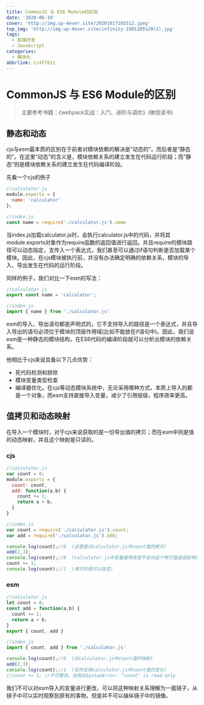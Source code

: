 ```yaml
---
title: CommonJS 与 ES6 Module的区别
date: '2020-06-19'
cover: 'http://img.up-4ever.site/20201017105512.jpeg'
top_img: 'http://img.up-4ever.site/infinity-1901105%20(1).jpg'
tags:
  - 前端开发
  - JavaScript
categories:
  - 模块化
abbrlink: cc4ff811
---
```

# CommonJS 与 ES6 Module的区别

>主要参考书籍：《webpack实战：入门、进阶与调优》(微信读书)

## 静态和动态

cjs与esm最本质的区别在于前者对模块依赖的解决是“动态的”。而后者是“静态的”。在这里“动态”的含义是，模块依赖关系的建立发生在代码运行阶段；而“静态”则是模块依赖关系的建立发生在代码编译阶段。

先看一个cjs的例子

```javascript
//calculator.js
module.exports = {
  name: 'calculator'
};

//index.js
const name = require('./calculator.js').name
```

当index.js加载calculator.js时，会执行calculator.js中的代码，并将其module.exports对象作为require函数的返回值进行返回。并且require的模块路径可以动态指定，支传入一个表达式，我们甚至可以通过if语句判断是否加载某个模块。因此，在cjs模块被执行前，并没有办法确定明确的依赖关系，模块的导入、导出发生在代码的运行阶段。

同样的例子，我们对比一下esm的写法：

```javascript
//calculator.js
export const name = 'calculator';

//index.js
import { name } from './calculator.js'
```

esm的导入、导出语句都是声明式的，它不支持导入的路径是一个表达式，并且导入导出的语句必须位于模块的顶层作用域(比如不能放在if语句中)。因此，我们说esm是一种静态的模块结构，在ES6代码的编译阶段就可以分析出模块的依赖关系。

他相比于cjs来说具备以下几点优势：
  - 死代码检测和排除
  - 模块变量类型检查
  - 编译器优化。在cjs等动态模块系统中，无论采用哪种方式，本质上导入的都是一个对象，而esm支持直接导入变量，减少了引用层级，程序效率更高。

## 值拷贝和动态映射

在导入一个模块时，对于cjs来说获取的是一份导出值的拷贝；而在esm中则是值的动态映射，并且这个映射是只读的。

### cjs

```javascript
//calculator.js
var count = 0;
module.exports = {
  count: count,
  add: function(a,b) {
    count += 1;
    return a + b;
  }
}

//index.js
var count = require('./calculator.js').count;
var add = require('./calculator.js').add;

console.log(count);//0  (这里是对calculator.js中count值的拷贝)
add(2,3);
console.log(count);//0  (calculator.js中变量值得改变不会对这个拷贝值造成影响)
count += 1;
console.log(count);//1  (拷贝的值可以改变)
```

### esm

```javascript
//calculator.js
let count = 0;
const add = function(a,b) {
  count += 1;
  return a + b;
}
export { count, add }

//index.js
import { count, add } from './calculator.js'

console.log(count);//0  (对calculator.js中count值的映射)
add(2,3);
console.log(count);//1  (实时反映calculator.js中count值的变化)
//count += 1; //不可更改，会抛出SyntaxError: "count" is read-only
```

我们不可以对esm导入的变量进行更改，可以将这种映射关系理解为一面镜子，从镜子中可以实时观察到原有的事物，但是并不可以操纵镜子中的镜像。
